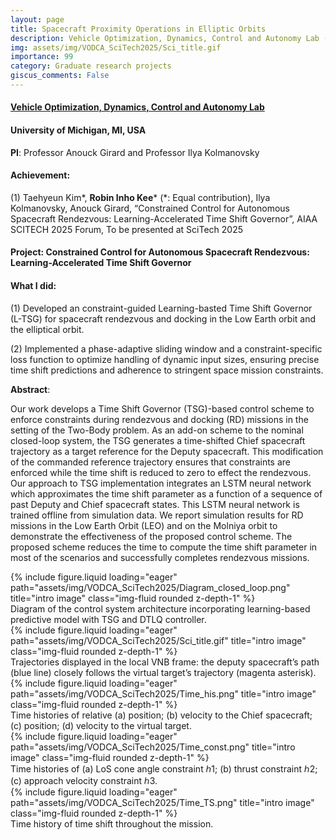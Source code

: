 ```yaml
---
layout: page
title: Spacecraft Proximity Operations in Elliptic Orbits
description: Vehicle Optimization, Dynamics, Control and Autonomy Lab (01.2024-ing), University of Michigan, MI, USA
img: assets/img/VODCA_SciTech2025/Sci_title.gif
importance: 99
category: Graduate research projects
giscus_comments: False
---
```


#### **<a href='https://vodca.engin.umich.edu/'>Vehicle Optimization, Dynamics, Control and Autonomy Lab</a>**
#### University of Michigan, MI, USA

**PI**: Professor Anouck Girard and Professor Ilya Kolmanovsky

#### **Achievement**: 

(1) Taehyeun Kim\*, **Robin Inho Kee**\* (*: Equal contribution), Ilya Kolmanovsky, Anouck Girard, “Constrained Control for Autonomous Spacecraft Rendezvous: Learning-Accelerated Time Shift Governor”, AIAA SCITECH 2025 Forum, To be presented at SciTech 2025

#### **Project**: **Constrained Control for Autonomous Spacecraft Rendezvous: Learning-Accelerated Time Shift Governor**

#### **What I did**:

(1) Developed an constraint-guided Learning-basted Time Shift Governor (L-TSG) for spacecraft rendezvous and docking in the Low Earth orbit and the elliptical orbit. 

(2) Implemented a phase-adaptive sliding window and a constraint-specific loss function to optimize handling of dynamic input sizes, ensuring precise time shift predictions and adherence to stringent space mission constraints.



**Abstract**: 

Our work develops a Time Shift Governor (TSG)-based control scheme to enforce constraints during rendezvous and docking (RD) missions in the setting of the Two-Body problem. As an add-on scheme to the nominal closed-loop system, the TSG generates a time-shifted Chief spacecraft trajectory as a target reference for the Deputy spacecraft. This modification of the commanded reference trajectory ensures that constraints are enforced while the time shift is reduced to zero to effect the rendezvous. Our approach to TSG implementation integrates an LSTM neural network which approximates the time shift parameter as a function of a sequence of past Deputy and Chief spacecraft states. This LSTM neural network is trained offline from simulation data. We report simulation results for RD missions in the Low Earth Orbit (LEO) and on the Molniya orbit to demonstrate the effectiveness of the proposed control scheme. The proposed scheme reduces the time to compute the time shift parameter in most of the scenarios and successfully completes rendezvous missions.

<div class="row">
    <div class="col-sm mt-3 mt-md-0">
        {% include figure.liquid loading="eager" path="assets/img/VODCA_SciTech2025/Diagram_closed_loop.png" title="intro image" class="img-fluid rounded z-depth-1" %}
    </div>
</div>
<div class="caption">
    Diagram of the control system architecture incorporating learning-based predictive model with TSG and DTLQ controller.
</div>

<div class="row">
    <div class="col-sm mt-3 mt-md-0">
        {% include figure.liquid loading="eager" path="assets/img/VODCA_SciTech2025/Sci_title.gif" title="intro image" class="img-fluid rounded z-depth-1" %}
    </div>
</div>
<div class="caption">
    Trajectories displayed in the local VNB frame: the deputy spacecraft’s path (blue line) closely follows the virtual target’s trajectory (magenta asterisk).
</div>

<div class="row">
    <div class="col-sm mt-3 mt-md-0">
        {% include figure.liquid loading="eager" path="assets/img/VODCA_SciTech2025/Time_his.png" title="intro image" class="img-fluid rounded z-depth-1" %}
    </div>
</div>
<div class="caption">
    Time histories of relative (a) position; (b) velocity to the Chief spacecraft; (c) position; (d) velocity to the virtual target.
</div>

<div class="row">
    <div class="col-sm mt-3 mt-md-0">
        {% include figure.liquid loading="eager" path="assets/img/VODCA_SciTech2025/Time_const.png" title="intro image" class="img-fluid rounded z-depth-1" %}
    </div>
</div>
<div class="caption">
    Time histories of (a) LoS cone angle constraint ℎ1; (b) thrust constraint ℎ2; (c) approach velocity constraint ℎ3.
</div>

<div class="row">
    <div class="col-sm mt-3 mt-md-0">
        {% include figure.liquid loading="eager" path="assets/img/VODCA_SciTech2025/Time_TS.png" title="intro image" class="img-fluid rounded z-depth-1" %}
    </div>
</div>
<div class="caption">
    Time history of time shift throughout the mission.
</div> 






